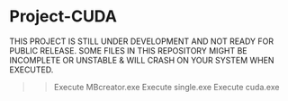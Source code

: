 # Project-CUDA
THIS PROJECT IS STILL UNDER DEVELOPMENT AND NOT READY FOR PUBLIC RELEASE. SOME FILES IN THIS REPOSITORY MIGHT BE INCOMPLETE OR UNSTABLE & WILL CRASH ON YOUR SYSTEM WHEN EXECUTED.
>> Execute MBcreator.exe
>> Execute single.exe
>> Execute cuda.exe
